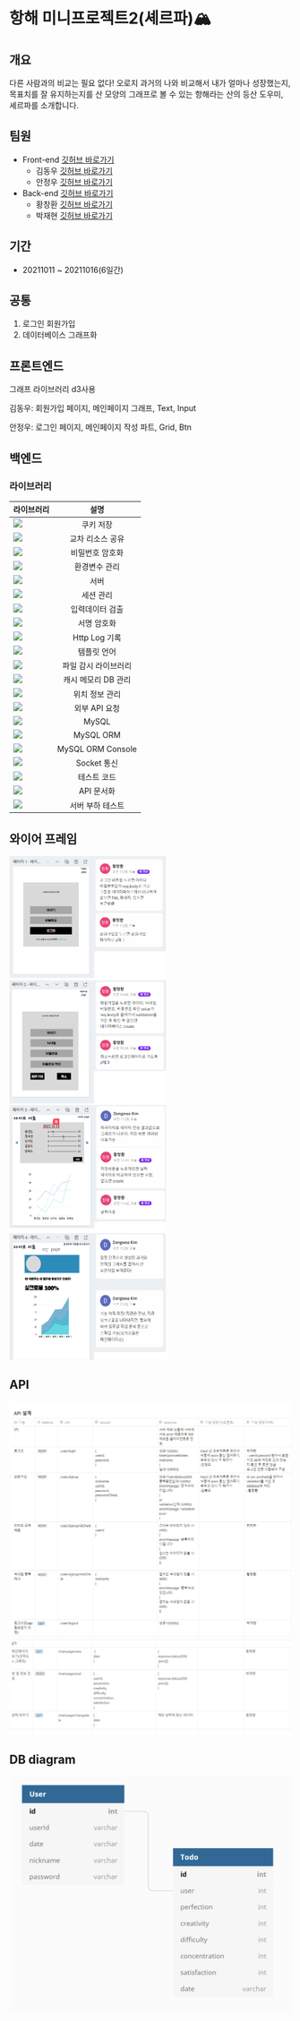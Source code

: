 # 항해 미니프로젝트2(셰르파)🏔

## 개요

다른 사람과의 비교는 필요 없다! 오로지 과거의 나와 비교해서 내가 얼마나 성장했는지, 목표치를 잘 유지하는지를 산 모양의 그래프로 볼 수 있는 항해라는 산의 등산 도우미, 셰르파를 소개합니다.

## 팀원
* Front-end [깃허브 바로가기](https://github.com/d0ngwooK1m/hanghae-sherpa-frontend)
    - 김동우 [깃허브 바로가기](https://github.com/d0ngwooK1m)
    - 안정우 [깃허브 바로가기](https://github.com/jeoungwoo)
* Back-end [깃허브 바로가기](https://github.com/changchanghwang/hanghaeSherpa_back_end)
    - 황창환 [깃허브 바로가기](https://github.com/changchanghwang)
    - 박재현 [깃허브 바로가기](https://github.com/parkjh9370)

## 기간
* 20211011 ~ 20211016(6일간)

## 공통

1. 로그인 회원가입
2. 데이터베이스 그래프화

## 프론트엔드

그래프 라이브러리 d3사용

김동우:  회원가입 페이지, 메인페이지 그래프, Text, Input

안정우: 로그인 페이지, 메인페이지 작성 파트, Grid, Btn

## 백엔드

### 라이브러리
라이브러리 | 설명
---|:---:
<img src='https://img.shields.io/badge/cookie--parser-1.4.5-lightgrey'>  | 쿠키 저장
<img src='https://img.shields.io/badge/cors-2.8.5-lightgrey'> | 교차 리소스 공유
<img src='https://img.shields.io/badge/crypto--js-4.1.1-lightgrey'> | 비밀번호 암호화
<img src='https://img.shields.io/badge/dotenv-10.0.0-lightgrey'>  | 환경변수 관리
<img src='https://img.shields.io/badge/express-4.17.1-lightgrey'> | 서버
<img src='https://img.shields.io/badge/express--session-1.17.2-lightgrey'> | 세션 관리
<img src='https://img.shields.io/badge/joi-17.4.1-lightgrey'>  | 입력데이터 검출
<img src='https://img.shields.io/badge/jsonwebtoken-8.5.1-lightgrey'>  | 서명 암호화
<img src='https://img.shields.io/badge/morgan-1.10.0-lightgrey'> | Http Log 기록
<img src='https://img.shields.io/badge/nunjucks-3.2.3-lightgrey'> | 템플릿 언어
<img src='https://img.shields.io/badge/chokidar-2.8.5-lightgrey'> | 파일 감시 라이브러리
<img src='https://img.shields.io/badge/redis-3.1.2-lightgrey'>  | 캐시 메모리 DB 관리
<img src='https://img.shields.io/badge/georedis-3.1.3-lightgrey'>  | 위치 정보 관리
<img src='https://img.shields.io/badge/request-2.88.2-lightgrey'> | 외부 API 요청
<img src='https://img.shields.io/badge/mysql-2.18.1-lightgrey'> | MySQL
<img src='https://img.shields.io/badge/sequelize-6.6.5-lightgrey'>  | MySQL ORM
<img src='https://img.shields.io/badge/sequelize--cli-6.2.0-lightgrey'> | MySQL ORM Console
<img src='https://img.shields.io/badge/socket.io-4.2.0-lightgrey'> | Socket 통신
<img src='https://img.shields.io/badge/jest-27.0.6-lightgrey'>  | 테스트 코드
<img src='https://img.shields.io/badge/swagger--ui--express-4.1.6-lightgrey'> | API 문서화
<img src='https://img.shields.io/badge/artillery-1.7.7-lightgrey'> | 서버 부하 테스트

## 와이어 프레임

<div style="disply:flex;">
<img src="./readmeImg/셰르파로그인.png" style="width:280px">
<img src="./readmeImg/셰르파회원가입.png" style="width:280px; height:220px;">
</div>
<div style="disply:flex;">
<img src="./readmeImg/셰르파메인.png" style="width:280px">
<img src="./readmeImg/셰르파마이.png" style="width:280px;height:226px;">
</div>

## API

![API1](/readmeImg/api1.PNG)
![API2](/readmeImg/api2.PNG)

## DB diagram

![DB](/readmeImg/DB.png)
